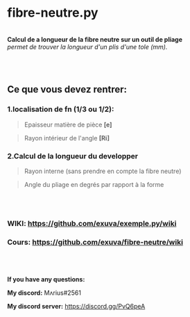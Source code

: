 # fibre-neutre.py
<br/><abbr>**Calcul de a longueur de la fibre neutre sur un outil de pliage**
<br/><abbr>*permet de trouver la longueur d'un plis d'une tole (mm).*
<br/><abbr>






<br/><br/><abbr>
## Ce que vous devez rentrer:
### 1.localisation de fn (1/3 ou 1/2):
  >Epaisseur matière de pièce **[e]**
  
  >Rayon intérieur de l'angle **[Ri]**
### 2.Calcul de la longueur du developper
  >Rayon interne (sans prendre en compte la fibre neutre)
 
  >Angle du pliage en degrés par rapport à la forme


<br/><br/><abbr>
### WIKI: https://github.com/exuva/exemple.py/wiki
### Cours: https://github.com/exuva/fibre-neutre/wiki
  
<br/><br/><br/><abbr>
**If you have any questions:**
  
**My discord:** Mʌrius#2561
  
**My discord server:** https://discord.gg/PvQ6peA
